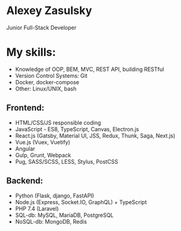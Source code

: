 # Alexey Zasulsky

Junior Full-Stack Developer

# My skills:
 - Knowledge of OOP, BEM, MVC, REST API, building RESTful
 - Version Control Systems: Git
 - Docker, docker-compose
 - Other: Linux/UNIX, bash
## Frontend:
 - HTML/CSS/JS responsible coding
 - JavaScript - ES8, TypeScript, Canvas, Electron.js
 - React.js (Gatsby, Material UI, JSS, Redux, Thunk, Saga, Next.js)
 - Vue.js (Vuex, Vuetify)
 - Angular 
 - Gulp, Grunt, Webpack
 - Pug, SASS/SCSS, LESS, Stylus, PostCSS
## Backend:
 - Python (Flask, django, FastAPI)
 - Node.js (Express, Socket.IO, GraphQL) + TypeScript
 - PHP 7.4 (Laravel)
 - SQL-db: MySQL, MariaDB, PostgreSQL
 - NoSQL-db: MongoDB, Redis
